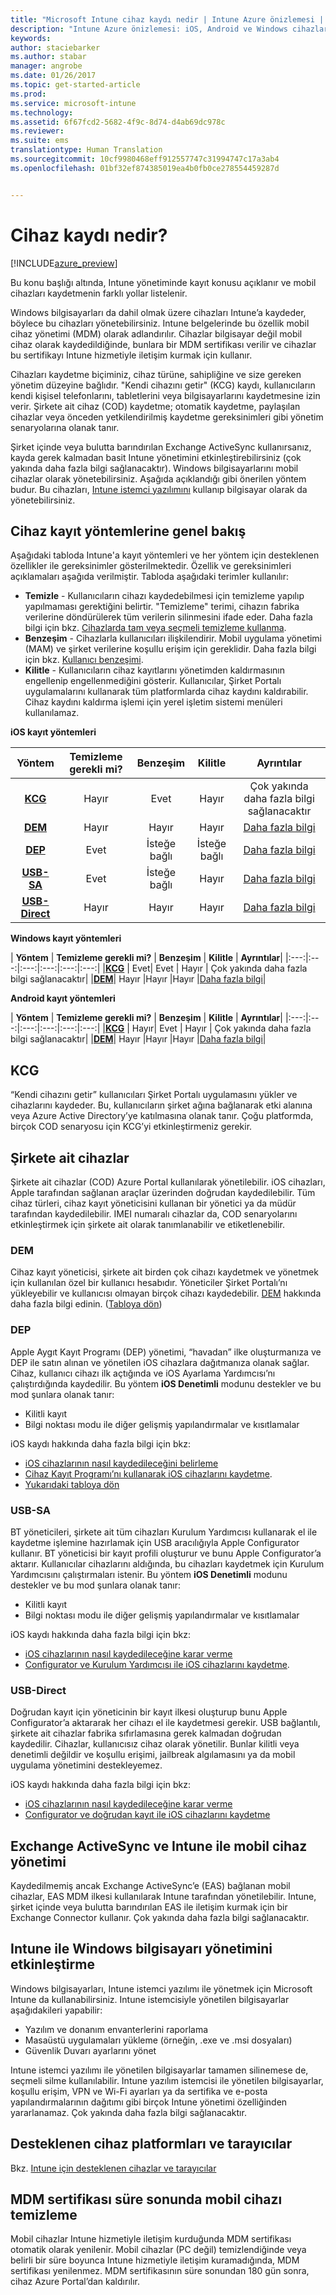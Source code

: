 ```yaml
---
title: "Microsoft Intune cihaz kaydı nedir | Intune Azure önizlemesi | Microsoft Docs"
description: "Intune Azure önizlemesi: iOS, Android ve Windows cihazlarının kaydını öğrenin."
keywords: 
author: staciebarker
ms.author: stabar
manager: angrobe
ms.date: 01/26/2017
ms.topic: get-started-article
ms.prod: 
ms.service: microsoft-intune
ms.technology: 
ms.assetid: 6f67fcd2-5682-4f9c-8d74-d4ab69dc978c
ms.reviewer: 
ms.suite: ems
translationtype: Human Translation
ms.sourcegitcommit: 10cf9980468eff912557747c31994747c17a3ab4
ms.openlocfilehash: 01bf32ef874385019ea4b0fb0ce278554459287d


---
```


# <a name="what-is-device-enrollment"></a>Cihaz kaydı nedir?
[!INCLUDE[azure_preview](../includes/azure_preview.md)]

Bu konu başlığı altında, Intune yönetiminde kayıt konusu açıklanır ve mobil cihazları kaydetmenin farklı yollar listelenir.

Windows bilgisayarları da dahil olmak üzere cihazları Intune’a kaydeder, böylece bu cihazları yönetebilirsiniz. Intune belgelerinde bu özellik mobil cihaz yönetimi (MDM) olarak adlandırılır. Cihazlar bilgisayar değil mobil cihaz olarak kaydedildiğinde, bunlara bir MDM sertifikası verilir ve cihazlar bu sertifikayı Intune hizmetiyle iletişim kurmak için kullanır. 

Cihazları kaydetme biçiminiz, cihaz türüne, sahipliğine ve size gereken yönetim düzeyine bağlıdır. "Kendi cihazını getir" (KCG) kaydı, kullanıcıların kendi kişisel telefonlarını, tabletlerini veya bilgisayarlarını kaydetmesine izin verir. Şirkete ait cihaz (COD) kaydetme; otomatik kaydetme, paylaşılan cihazlar veya önceden yetkilendirilmiş kaydetme gereksinimleri gibi yönetim senaryolarına olanak tanır.

Şirket içinde veya bulutta barındırılan Exchange ActiveSync kullanırsanız, kayda gerek kalmadan basit Intune yönetimini etkinleştirebilirsiniz (çok yakında daha fazla bilgi sağlanacaktır). Windows bilgisayarlarını mobil cihazlar olarak yönetebilirsiniz. Aşağıda açıklandığı gibi önerilen yöntem budur. Bu cihazları, [Intune istemci yazılımını](https://docs.microsoft.com/intune/deploy-use/manage-windows-pcs-with-microsoft-intune) kullanıp bilgisayar olarak da yönetebilirsiniz.


## <a name="overview-of-device-enrollment-methods"></a>Cihaz kayıt yöntemlerine genel bakış

Aşağıdaki tabloda Intune'a kayıt yöntemleri ve her yöntem için desteklenen özellikler ile gereksinimler gösterilmektedir. Özellik ve gereksinimleri açıklamaları aşağıda verilmiştir. Tabloda aşağıdaki terimler kullanılır:

- **Temizle** - Kullanıcıların cihazı kaydedebilmesi için temizleme yapılıp yapılmaması gerektiğini belirtir. "Temizleme" terimi, cihazın fabrika verilerine döndürülerek tüm verilerin silinmesini ifade eder. Daha fazla bilgi için bkz. [Cihazlarda tam veya seçmeli temizleme kullanma](/intune-azure/manage-devices/use-full-or-selective-wipe-on-devices-using-microsoft-intune).
- **Benzeşim** - Cihazlarla kullanıcıları ilişkilendirir. Mobil uygulama yönetimi (MAM) ve şirket verilerine koşullu erişim için gereklidir. Daha fazla bilgi için bkz. [Kullanıcı benzeşimi](enroll-ios-devices-using-device-enrollment-program.md).
- **Kilitle** - Kullanıcıların cihaz kayıtlarını yönetimden kaldırmasının engellenip engellenmediğini gösterir. Kullanıcılar, Şirket Portalı uygulamalarını kullanarak tüm platformlarda cihaz kaydını kaldırabilir. Cihaz kaydını kaldırma işlemi için yerel işletim sistemi menüleri kullanılamaz.


**iOS kayıt yöntemleri**

| **Yöntem** |  **Temizleme gerekli mi?** |    **Benzeşim**    |   **Kilitle** | **Ayrıntılar** |
|:---:|:---:|:---:|:---:|:---:|
|**[KCG](#byod)** | Hayır|    Evet |   Hayır | Çok yakında daha fazla bilgi sağlanacaktır|
|**[DEM](#dem)**|   Hayır |Hayır |Hayır  | [Daha fazla bilgi](enroll-ios-devices-using-device-enrollment-program.md)|
|**[DEP](#dep)**|   Evet |   İsteğe bağlı |  İsteğe bağlı|[Daha fazla bilgi](enroll-ios-devices-using-device-enrollment-program.md)|
|**[USB-SA](#usb-sa)**| Evet |   İsteğe bağlı |  Hayır| [Daha fazla bilgi](enroll-ios-devices-with-apple-configurator-and-setup-assistant.md)|
|**[USB-Direct](#usb-direct)**| Hayır |    Hayır  | Hayır|[Daha fazla bilgi](enroll-ios-devices-with-apple-configurator-and-direct-enrollment.md)|



**Windows kayıt yöntemleri**

| **Yöntem** |  **Temizleme gerekli mi?** |    **Benzeşim**    |   **Kilitle** | **Ayrıntılar**|
|:---:|:---:|:---:|:---:|:---:|:---:|
|**[KCG](#byod)** | Evet|   Evet |   Hayır | Çok yakında daha fazla bilgi sağlanacaktır|
|**[DEM](#dem)**|   Hayır |Hayır |Hayır  |[Daha fazla bilgi](enroll-devices-using-device-enrollment-manager.md)|

**Android kayıt yöntemleri**

| **Yöntem** |  **Temizleme gerekli mi?** |    **Benzeşim**    |   **Kilitle** | **Ayrıntılar**|
|:---:|:---:|:---:|:---:|:---:|:---:|
|**[KCG](#byod)** | Hayır|    Evet |   Hayır | Çok yakında daha fazla bilgi sağlanacaktır|
|**[DEM](#dem)**|   Hayır |Hayır |Hayır  |[Daha fazla bilgi](enroll-ios-devices-using-device-enrollment-program.md)|


## <a name="byod"></a>KCG
“Kendi cihazını getir” kullanıcıları Şirket Portalı uygulamasını yükler ve cihazlarını kaydeder. Bu, kullanıcıların şirket ağına bağlanarak etki alanına veya Azure Active Directory’ye katılmasına olanak tanır. Çoğu platformda, birçok COD senaryosu için KCG’yi etkinleştirmeniz gerekir.

## <a name="corporate-owned-devices"></a>Şirkete ait cihazlar
Şirkete ait cihazlar (COD) Azure Portal kullanılarak yönetilebilir. iOS cihazları, Apple tarafından sağlanan araçlar üzerinden doğrudan kaydedilebilir. Tüm cihaz türleri, cihaz kayıt yöneticisini kullanan bir yönetici ya da müdür tarafından kaydedilebilir. IMEI numaralı cihazlar da, COD senaryolarını etkinleştirmek için şirkete ait olarak tanımlanabilir ve etiketlenebilir.

### <a name="dem"></a>DEM
Cihaz kayıt yöneticisi, şirkete ait birden çok cihazı kaydetmek ve yönetmek için kullanılan özel bir kullanıcı hesabıdır. Yöneticiler Şirket Portalı’nı yükleyebilir ve kullanıcısı olmayan birçok cihazı kaydedebilir. [DEM](enroll-devices-using-device-enrollment-manager.md) hakkında daha fazla bilgi edinin. ([Tabloya dön](#overview-of-device-enrollment-methods))

### <a name="dep"></a>DEP
Apple Aygıt Kayıt Programı (DEP) yönetimi, “havadan” ilke oluşturmanıza ve DEP ile satın alınan ve yönetilen iOS cihazlara dağıtmanıza olanak sağlar. Cihaz, kullanıcı cihazı ilk açtığında ve iOS Ayarlama Yardımcısı’nı çalıştırdığında kaydedilir. Bu yöntem **iOS Denetimli** modunu destekler ve bu mod şunlara olanak tanır:

  - Kilitli kayıt
  - Bilgi noktası modu ile diğer gelişmiş yapılandırmalar ve kısıtlamalar

iOS kaydı hakkında daha fazla bilgi için bkz:

- [iOS cihazlarının nasıl kaydedileceğini belirleme](choose-ios-enrollment-method.md)
- [Cihaz Kayıt Programı’nı kullanarak iOS cihazlarını kaydetme](enroll-ios-devices-using-device-enrollment-program.md). 
- [Yukarıdaki tabloya dön](#overview-of-device-enrollment-methods)

### <a name="usb-sa"></a>USB-SA
BT yöneticileri, şirkete ait tüm cihazları Kurulum Yardımcısı kullanarak el ile kaydetme işlemine hazırlamak için USB aracılığıyla Apple Configurator kullanır. BT yöneticisi bir kayıt profili oluşturur ve bunu Apple Configurator’a aktarır. Kullanıcılar cihazlarını aldığında, bu cihazları kaydetmek için Kurulum Yardımcısını çalıştırmaları istenir. Bu yöntem **iOS Denetimli** modunu destekler ve bu mod şunlara olanak tanır:
  - Kilitli kayıt
  - Bilgi noktası modu ile diğer gelişmiş yapılandırmalar ve kısıtlamalar

iOS kaydı hakkında daha fazla bilgi için bkz:

- [iOS cihazlarının nasıl kaydedileceğine karar verme](choose-ios-enrollment-method.md)
- [Configurator ve Kurulum Yardımcısı ile iOS cihazlarını kaydetme](enroll-ios-devices-with-apple-configurator-and-setup-assistant.md). 

### <a name="usb-direct"></a>USB-Direct
Doğrudan kayıt için yöneticinin bir kayıt ilkesi oluşturup bunu Apple Configurator’a aktararak her cihazı el ile kaydetmesi gerekir. USB bağlantılı, şirkete ait cihazlar fabrika sıfırlamasına gerek kalmadan doğrudan kaydedilir. Cihazlar, kullanıcısız cihaz olarak yönetilir. Bunlar kilitli veya denetimli değildir ve koşullu erişimi, jailbreak algılamasını ya da mobil uygulama yönetimini destekleyemez. 

iOS kaydı hakkında daha fazla bilgi için bkz:

- [iOS cihazlarının nasıl kaydedileceğine karar verme](choose-ios-enrollment-method.md)
- [Configurator ve doğrudan kayıt ile iOS cihazlarını kaydetme](enroll-ios-devices-with-apple-configurator-and-direct-enrollment.md)

## <a name="mobile-device-management-with-exchange-activesync-and-intune"></a>Exchange ActiveSync ve Intune ile mobil cihaz yönetimi
Kaydedilmemiş ancak Exchange ActiveSync’e (EAS) bağlanan mobil cihazlar, EAS MDM ilkesi kullanılarak Intune tarafından yönetilebilir. Intune, şirket içinde veya bulutta barındırılan EAS ile iletişim kurmak için bir Exchange Connector kullanır. Çok yakında daha fazla bilgi sağlanacaktır.


## <a name="windows-pc-management-with-intune"></a>Intune ile Windows bilgisayarı yönetimini etkinleştirme  
Windows bilgisayarları, Intune istemci yazılımı ile yönetmek için Microsoft Intune da kullanabilirsiniz. Intune istemcisiyle yönetilen bilgisayarlar aşağıdakileri yapabilir:

 - Yazılım ve donanım envanterlerini raporlama
 - Masaüstü uygulamaları yükleme (örneğin, .exe ve .msi dosyaları)
 - Güvenlik Duvarı ayarlarını yönet

Intune istemci yazılımı ile yönetilen bilgisayarlar tamamen silinemese de, seçmeli silme kullanılabilir. Intune yazılım istemcisi ile yönetilen bilgisayarlar, koşullu erişim, VPN ve Wi-Fi ayarları ya da sertifika ve e-posta yapılandırmalarının dağıtımı gibi birçok Intune yönetimi özelliğinden yararlanamaz. Çok yakında daha fazla bilgi sağlanacaktır.

## <a name="supported-device-platforms-and-browsers"></a>Desteklenen cihaz platformları ve tarayıcılar

Bkz. [Intune için desteklenen cihazlar ve tarayıcılar](https://docs.microsoft.com/intune/get-started/supported-mobile-devices-and-computers)

## <a name="mobile-device-cleanup-after-mdm-certificate-expiration"></a>MDM sertifikası süre sonunda mobil cihazı temizleme

Mobil cihazlar Intune hizmetiyle iletişim kurduğunda MDM sertifikası otomatik olarak yenilenir. Mobil cihazlar (PC değil) temizlendiğinde veya belirli bir süre boyunca Intune hizmetiyle iletişim kuramadığında, MDM sertifikası yenilenmez. MDM sertifikasının süre sonundan 180 gün sonra, cihaz Azure Portal’dan kaldırılır.



<!--HONumber=Feb17_HO1-->



